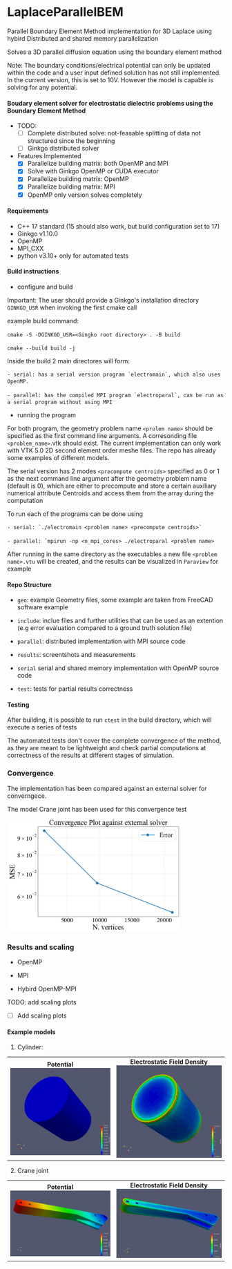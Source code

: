 # LaplaceParallelBEM
Parallel Boundary Element Method implementation for 3D Laplace using hybird Distributed and shared memory parallelization


Solves a 3D parallel diffusion equation using the boundary element method

Note: The boundary conditions/electrical potential can only be updated within the code and a user input defined solution has not still implemented.
In the current version, this is set to 10V. However the model is capable is solving for any potential.

#### Boudary element solver for electrostatic dielectric problems using the Boundary Element Method

- TODO: 
    - [ ] Complete distributed solve: not-feasable splitting of data not structured since the beginning
    - [ ] Ginkgo distributed solver 
- Features Implemented
    - [x] Parallelize building matrix: both OpenMP and MPI 
    - [x] Solve with Ginkgo OpenMP or CUDA executor
    - [x] Parallelize building matrix: OpenMP
    - [x] Parallelize building matrix: MPI 
    - [x] OpenMP only version solves completely 

#### Requirements
- C++ 17 standard (15 should also work, but build configuration set to 17)
- Ginkgo v1.10.0
- OpenMP
- MPI_CXX
- python v3.10+ only for automated tests

#### Build instructions 

- configure and build

Important: The user should provide a Ginkgo's installation directory `GINKGO_USR` when invoking the first cmake call 

example build command:

`cmake -S -DGINKGO_USR=<Gingko root directory> . -B build`

`cmake --build build -j`

Inside the build 2 main directores will form:

    - serial: has a serial version program `electromain`, which also uses OpenMP.

    - parallel: has the compiled MPI program `electroparal`, can be run as a serial program without using MPI

- running the program

For both program, the geometry problem name `<prolem name>` should be specified as the first command line arguments. A corresonding file `<problem_name>`.vtk should exist. The current implementation can only work with VTK 5.0 2D second element order meshe files. The repo has already some examples of different models.

The serial version has 2 modes `<precompute centroids>` specified as 0 or 1 as the next command line argument after the geometry problem name (default is 0), which are either to precompute and store a certain auxiliary numerical attribute Centroids and access them from the array during the computation

To run each of the programs can be done using 

    - serial: `./electromain <problem name> <precompute centroids>` 

    - parallel: `mpirun -np <n_mpi_cores> ./electroparal <problem name>  

After running in the same directory as the executables a new file `<problem name>.vtu` will be created, and the results can be visualized in `Paraview` for example

#### Repo Structure

- `geo`: example Geometry files, some example are taken from FreeCAD software example

- `include`: inclue files and further utilities that can be used as an extention (e.g error evaluation compared to a ground truth solution file)

- `parallel`: distributed implementation with MPI source code    

- `results`: screentshots and measurements

- `serial` serial and shared memory implementation with OpenMP source code

- `test`: tests for partial results correctness

 
#### Testing
After building, it is possible to run `ctest` in the build directory, which will execute a series of tests

The automated tests don't cover the complete convergence of the method, as they are meant to be lightweight and check partial computations at correctness of the results at different stages of simulation.


### Convergence

The implementation has been compared against an external solver for converngece.

The model Crane joint has been used for this convergence test

<img src="https://github.com/amirbous/LaplaceParallelBEM/blob/c2527075f2cbd8a834d849c4f8001e5c80f62845/results/ConvergencePlotMyBEMSolver.png" alt="Potential" width="400"/>




### Results and scaling

- OpenMP

- MPI

- Hybird OpenMP-MPI


TODO: add scaling plots
- [ ] Add scaling plots

#### Example models

1. Cylinder:

<table>
  <tr>
    <td align="center">
      <b>Potential</b><br>
      <img src="https://github.com/amirbous/LaplaceParallelBEM/blob/96d5882a0502883bc281958e2b723c4858c93e5a/screenshots/CylinderPotential.png" alt="Potential" width="400"/>
    </td>
    <td align="center">
      <b>Electrostatic Field Density</b><br>
      <img src="https://github.com/amirbous/LaplaceParallelBEM/blob/96d5882a0502883bc281958e2b723c4858c93e5a/screenshots/CylinderDensity.png" alt="Density" width="400"/>
    </td>
  </tr>
</table>

2. Crane joint
<table>
  <tr>
    <td align="center">
      <b>Potential</b><br>
      <img src="https://github.com/amirbous/LaplaceParallelBEM/blob/b5b749fa03a002b703f8aec7aa5622f48a7d83ae/screenshots/TraxStickPotential.png" alt="Potential" width="400"/>
    </td>
    <td align="center">
      <b>Electrostatic Field Density</b><br>
      <img src="https://github.com/amirbous/LaplaceParallelBEM/blob/b5b749fa03a002b703f8aec7aa5622f48a7d83ae/screenshots/TraxStickDensity.png" alt="Density" width="400"/>
    </td>
  </tr>
</table>
